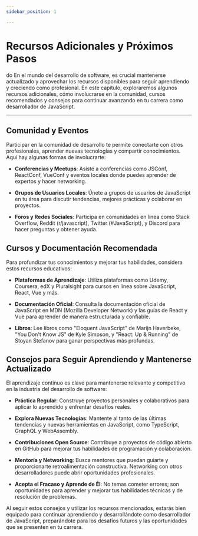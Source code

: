 ```yaml
---
sidebar_position: 1

---
```

# Recursos Adicionales y Próximos Pasos
do
En el mundo del desarrollo de software, es crucial mantenerse actualizado y aprovechar los recursos disponibles para seguir aprendiendo y creciendo como profesional. En este capítulo, exploraremos algunos recursos adicionales, cómo involucrarse en la comunidad, cursos recomendados y consejos para continuar avanzando en tu carrera como desarrollador de JavaScript.

---

## Comunidad y Eventos

Participar en la comunidad de desarrollo te permite conectarte con otros profesionales, aprender nuevas tecnologías y compartir conocimientos. Aquí hay algunas formas de involucrarte:

- **Conferencias y Meetups**: Asiste a conferencias como JSConf, ReactConf, VueConf y eventos locales donde puedes aprender de expertos y hacer networking.
  
- **Grupos de Usuarios Locales**: Únete a grupos de usuarios de JavaScript en tu área para discutir tendencias, mejores prácticas y colaborar en proyectos.

- **Foros y Redes Sociales**: Participa en comunidades en línea como Stack Overflow, Reddit (r/javascript), Twitter (#JavaScript), y Discord para hacer preguntas y obtener ayuda.

## Cursos y Documentación Recomendada

Para profundizar tus conocimientos y mejorar tus habilidades, considera estos recursos educativos:

- **Plataformas de Aprendizaje**: Utiliza plataformas como Udemy, Coursera, edX y Pluralsight para cursos en línea sobre JavaScript, React, Vue y más.

- **Documentación Oficial**: Consulta la documentación oficial de JavaScript en MDN (Mozilla Developer Network) y las guías de React y Vue para aprender de manera estructurada y confiable.

- **Libros**: Lee libros como "Eloquent JavaScript" de Marijn Haverbeke, "You Don't Know JS" de Kyle Simpson, y "React: Up & Running" de Stoyan Stefanov para ganar perspectivas más profundas.

## Consejos para Seguir Aprendiendo y Mantenerse Actualizado

El aprendizaje continuo es clave para mantenerse relevante y competitivo en la industria del desarrollo de software:

- **Práctica Regular**: Construye proyectos personales y colaborativos para aplicar lo aprendido y enfrentar desafíos reales.

- **Explora Nuevas Tecnologías**: Mantente al tanto de las últimas tendencias y nuevas herramientas en JavaScript, como TypeScript, GraphQL y WebAssembly.

- **Contribuciones Open Source**: Contribuye a proyectos de código abierto en GitHub para mejorar tus habilidades de programación y colaboración.

- **Mentoría y Networking**: Busca mentores que puedan guiarte y proporcionarte retroalimentación constructiva. Networking con otros desarrolladores puede abrir oportunidades profesionales.

- **Acepta el Fracaso y Aprende de Él**: No temas cometer errores; son oportunidades para aprender y mejorar tus habilidades técnicas y de resolución de problemas.

Al seguir estos consejos y utilizar los recursos mencionados, estarás bien equipado para continuar aprendiendo y desarrollándote como desarrollador de JavaScript, preparándote para los desafíos futuros y las oportunidades que se presenten en tu carrera.